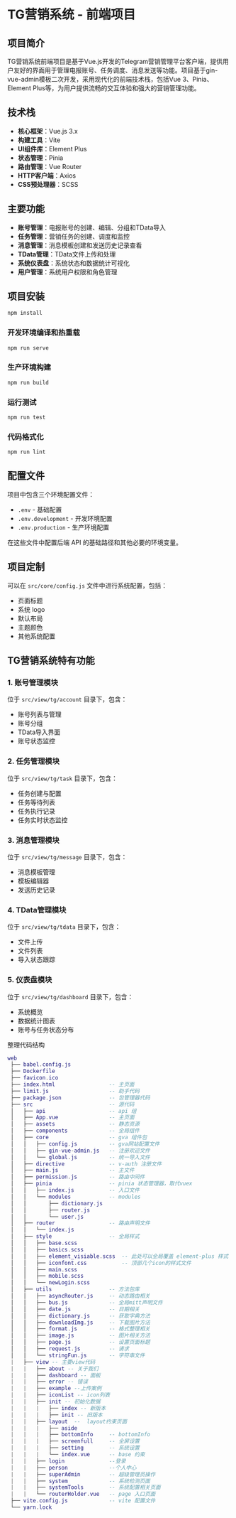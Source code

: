 # TG营销系统 - 前端项目

## 项目简介

TG营销系统前端项目是基于Vue.js开发的Telegram营销管理平台客户端，提供用户友好的界面用于管理电报账号、任务调度、消息发送等功能。项目基于gin-vue-admin模板二次开发，采用现代化的前端技术栈，包括Vue 3、Pinia、Element Plus等，为用户提供流畅的交互体验和强大的营销管理功能。

## 技术栈

- **核心框架**：Vue.js 3.x
- **构建工具**：Vite
- **UI组件库**：Element Plus
- **状态管理**：Pinia
- **路由管理**：Vue Router
- **HTTP客户端**：Axios
- **CSS预处理器**：SCSS

## 主要功能

- **账号管理**：电报账号的创建、编辑、分组和TData导入
- **任务管理**：营销任务的创建、调度和监控
- **消息管理**：消息模板创建和发送历史记录查看
- **TData管理**：TData文件上传和处理
- **系统仪表盘**：系统状态和数据统计可视化
- **用户管理**：系统用户权限和角色管理

## 项目安装

```bash
npm install
```

### 开发环境编译和热重载

```bash
npm run serve
```

### 生产环境构建

```bash
npm run build
```

### 运行测试

```bash
npm run test
```

### 代码格式化

```bash
npm run lint
```

## 配置文件

项目中包含三个环境配置文件：

- `.env` - 基础配置
- `.env.development` - 开发环境配置
- `.env.production` - 生产环境配置

在这些文件中配置后端 API 的基础路径和其他必要的环境变量。

## 项目定制

可以在 `src/core/config.js` 文件中进行系统配置，包括：

- 页面标题
- 系统 logo
- 默认布局
- 主题颜色
- 其他系统配置

## TG营销系统特有功能

### 1. 账号管理模块

位于 `src/view/tg/account` 目录下，包含：

- 账号列表与管理
- 账号分组
- TData导入界面
- 账号状态监控

### 2. 任务管理模块

位于 `src/view/tg/task` 目录下，包含：

- 任务创建与配置
- 任务等待列表
- 任务执行记录
- 任务实时状态监控

### 3. 消息管理模块

位于 `src/view/tg/message` 目录下，包含：

- 消息模板管理
- 模板编辑器
- 发送历史记录

### 4. TData管理模块

位于 `src/view/tg/tdata` 目录下，包含：

- 文件上传
- 文件列表
- 导入状态跟踪

### 5. 仪表盘模块

位于 `src/view/tg/dashboard` 目录下，包含：

- 系统概览
- 数据统计图表
- 账号与任务状态分布

整理代码结构

```lua
web
 ├── babel.config.js
 ├── Dockerfile
 ├── favicon.ico
 ├── index.html                 -- 主页面
 ├── limit.js                   -- 助手代码
 ├── package.json               -- 包管理器代码
 ├── src                        -- 源代码
 │   ├── api                    -- api 组
 │   ├── App.vue                -- 主页面
 │   ├── assets                 -- 静态资源
 │   ├── components             -- 全局组件
 │   ├── core                   -- gva 组件包
 │   │   ├── config.js          -- gva网站配置文件
 │   │   ├── gin-vue-admin.js   -- 注册欢迎文件
 │   │   └── global.js          -- 统一导入文件
 │   ├── directive              -- v-auth 注册文件
 │   ├── main.js                -- 主文件
 │   ├── permission.js          -- 路由中间件
 │   ├── pinia                  -- pinia 状态管理器，取代vuex
 │   │   ├── index.js           -- 入口文件
 │   │   └── modules            -- modules
 │   │       ├── dictionary.js
 │   │       ├── router.js
 │   │       └── user.js
 │   ├── router                 -- 路由声明文件
 │   │   └── index.js
 │   ├── style                  -- 全局样式
 │   │   ├── base.scss
 │   │   ├── basics.scss
 │   │   ├── element_visiable.scss  -- 此处可以全局覆盖 element-plus 样式
 │   │   ├── iconfont.css           -- 顶部几个icon的样式文件
 │   │   ├── main.scss
 │   │   ├── mobile.scss
 │   │   └── newLogin.scss
 │   ├── utils                  -- 方法包库
 │   │   ├── asyncRouter.js     -- 动态路由相关
 │   │   ├── bus.js             -- 全局mitt声明文件
 │   │   ├── date.js            -- 日期相关
 │   │   ├── dictionary.js      -- 获取字典方法
 │   │   ├── downloadImg.js     -- 下载图片方法
 │   │   ├── format.js          -- 格式整理相关
 │   │   ├── image.js           -- 图片相关方法
 │   │   ├── page.js            -- 设置页面标题
 │   │   ├── request.js         -- 请求
 │   │   └── stringFun.js       -- 字符串文件
 |   ├── view -- 主要view代码
 |   |   ├── about -- 关于我们
 |   |   ├── dashboard -- 面板
 |   |   ├── error -- 错误
 |   |   ├── example --上传案例
 |   |   ├── iconList -- icon列表
 |   |   ├── init -- 初始化数据
 |   |   |   ├── index -- 新版本
 |   |   |   ├── init -- 旧版本
 |   |   ├── layout  --  layout约束页面
 |   |   |   ├── aside
 |   |   |   ├── bottomInfo     -- bottomInfo
 |   |   |   ├── screenfull     -- 全屏设置
 |   |   |   ├── setting        -- 系统设置
 |   |   |   └── index.vue      -- base 约束
 |   |   ├── login              --登录
 |   |   ├── person             --个人中心
 |   |   ├── superAdmin         -- 超级管理员操作
 |   |   ├── system             -- 系统检测页面
 |   |   ├── systemTools        -- 系统配置相关页面
 |   |   └── routerHolder.vue   -- page 入口页面
 ├── vite.config.js             -- vite 配置文件
 └── yarn.lock

```
